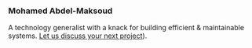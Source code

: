 ### Mohamed Abdel-Maksoud

A technology generalist with a knack for building efficient & maintainable systems. [Let us discuss your next project](https://www.linkedin.com/in/mohamedabdelmaksoud/)).
